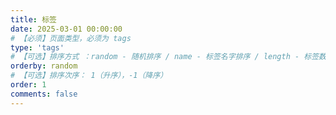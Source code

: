 ```yaml
---
title: 标签
date: 2025-03-01 00:00:00
# 【必须】页面类型，必须为 tags
type: 'tags'
# 【可选】排序方式 ：random - 随机排序 / name - 标签名字排序 / length - 标签数量排序
orderby: random
# 【可选】排序次序： 1（升序），-1（降序）
order: 1
comments: false
---
```

